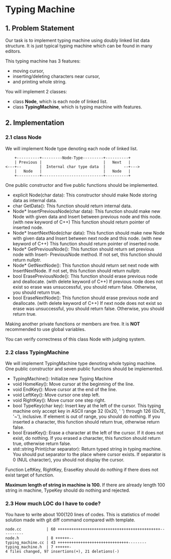 # Typing Machine

## 1. Problem Statement
Our task is to implement typing machine using doubly linked list data structure. It is just
typical typing machine which can be found in many editors.

This typing machine has 3 features:

- moving cursor,
- inserting/deleting characters near cursor,
- and printing whole string.

You will implement 2 classes:

- class **Node**, which is each node of linked list.
- class **TypingMachine**, which is typing machine with features.


## 2. Implementation
### 2.1 class Node
We will implement Node type denoting each node of linked list.
```
    +----------+---------Node-Type---------+----------+
    | Previous |                           |   Next   |
<---+--        |  Internal char type data  |        --+--->
    |   Node   |                           |   Node   |
    +----------+---------------------------+----------+
```

  One public constructor and five public functions should be implemented.
  - explicit Node(char data): This constructor should make Node storing data as internal
  data.
  - char GetData(): This function should return internal data.
  - Node* InsertPreviousNode(char data): This function should make new Node with given data and Insert between previous node and this node. (with new keyword of C++) This function should return pointer of inserted node.
  - Node* InsertNextNode(char data): This function should make new Node with given
  data and Insert between next node and this node. (with new keyword of C++) This
  function should return pointer of inserted node.
  - Node* GetPreviousNode(): This function should return set previous node with Insert-
  PreviousNode method. If not set, this function should return nullptr.
  - Node* GetNextNode(): This function should return set next node with InsertNextNode.
  If not set, this function should return nullptr.
  - bool ErasePreviousNode(): This function should erase previous node and deallocate.
  (with delete keyword of C++) If previous node does not exist so erase was unsuccessful,
  you should return false. Otherwise, you should return true.
  - bool EraseNextNode(): This function should erase previous node and deallocate. (with
  delete keyword of C++) If next node does not exist so erase was unsuccessful, you should
  return false. Otherwise, you should return true.


Making another private functions or members are free. It is **NOT** recommended to use
global variables.

You can verify correctness of this class Node with judging system.

### 2.2 class TypingMachine
We will implement TypingMachine type denoting whole typing machine.
  One public constructor and seven public functions should be implemented.
  - TypingMachine(): Initialize new Typing Machine
  - void HomeKey(): Move cursor at the beginning of the line.
  - void EndKey(): Move cursor at the end of the line.
  - void LeftKey(): Move cursor one step left.
  - void RightKey(): Move cursor one step right.
  - bool TypeKey(char key): Insert key at the left of the cursor. This typing machine only accept key in ASCII range 32 (0x20, ' ') through 126 (0x7E, '~'), inclusive. If element is out of range, you should do nothing. If you inserted a character, this function should return true, otherwise return false.
  - bool EraseKey(): Erase a character at the left of the cursor. If it does not exist, do nothing. If you erased a character, this function should return true, otherwise return false.
  - std::string Print(char separator): Return typed string in typing machine. You should put separator to the place where cursor exists. If separator is 0 (NUL character), you should not display the cursor.

Function LeftKey, RightKey, EraseKey should do nothing if there does not exist target of
function.

**Maximum length of string in machine is 100.** If there are already length 100 string
in machine, TypeKey should do nothing and rejected.

### 2.3 How much LOC do I have to code?
You have to write about 100{120 lines of codes. This is statistics of model solution made with git diff command compared with template.
```
node.cc           | 60 +++++++++++++++++++++++++++++++++++++++++++++----------
node.h            | 8 ++++++--
typing_machine.cc | 43 +++++++++++++++++++++++++++++++--------
typing_machine.h  | 7 ++++++-
4 files changed, 97 insertions(+), 21 deletions(-)
```
